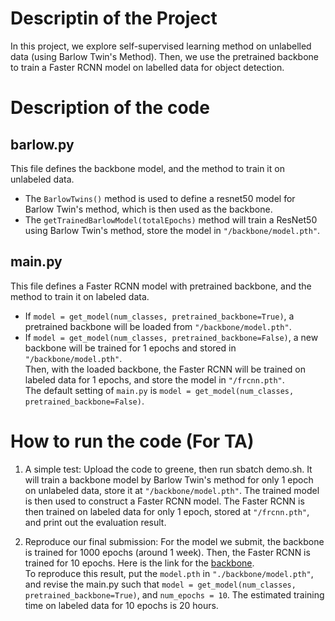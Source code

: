 # Descriptin of the Project #
In this project, we explore self-supervised learning method on unlabelled data (using Barlow Twin's Method). Then, we use the pretrained backbone to train a Faster RCNN model on labelled data for object detection.

# Description of the code ##

## barlow.py
This file defines the backbone model, and the method to train it on unlabeled data.
* The `BarlowTwins()` method is used to define a resnet50 model for Barlow Twin's method, which is then used as the backbone. 
* The `getTrainedBarlowModel(totalEpochs)` method will train a ResNet50 using Barlow Twin's method, store the model in `"/backbone/model.pth"`. 

## main.py
This file defines a Faster RCNN model with pretrained backbone, and the method to train it on labeled data.
* If `model = get_model(num_classes, pretrained_backbone=True)`, a pretrained backbone will be loaded from `"/backbone/model.pth"`. 
* If `model = get_model(num_classes, pretrained_backbone=False)`, a new backbone will be trained for 1 epochs and stored in `"/backbone/model.pth"`. <br/>
Then, with the loaded backbone, the Faster RCNN will be trained on labeled data for 1 epochs, and store the model in `"/frcnn.pth"`. <br/>
The default setting of `main.py` is `model = get_model(num_classes, pretrained_backbone=False)`.

# How to run the code (For TA) ##
1. A simple test:
Upload the code to greene, then run sbatch demo.sh. It will train a backbone model by Barlow Twin's method for only 1 epoch on unlabeled data, store it at `"/backbone/model.pth"`. The trained model is then used to construct a Faster RCNN model. The Faster RCNN is then trained on labeled data for only 1 epoch, stored at `"/frcnn.pth"`, and print out the evaluation result. 

2. Reproduce our final submission:
For the model we submit, the backbone is trained for 1000 epochs (around 1 week). Then, the Faster RCNN is trained for 10 epochs. Here is the link for the [backbone]( https://drive.google.com/file/d/18unGNNykg0BBlx08PDuC0DCLmia-5Or7/view). <br/>
To reproduce this result, put the `model.pth` in `"./backbone/model.pth"`, and revise the main.py such that `model = get_model(num_classes, pretrained_backbone=True)`, and `num_epochs = 10`. The estimated training time on labeled data for 10 epochs is 20 hours.
